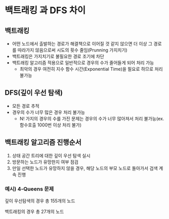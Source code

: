 # 백트래킹 과 DFS 차이

## 백트래킹

* 어떤 노드에서 출발하는 경로가 해결책으로 이어질 것 같지 않으면 더 이상 그 경로를 따라가지 않음으로써 시도의 횟수 줄임(Prunning 가지치기)
* 백트래킹은 가지치기로 불필요한 경로 조기에 차단
* 백트래킹 알고리즘 적용으로 일반적으로 경우의 수가 줄어들게 되어 처리 가능
  * 최악의 경우 여전히 지수 함수 시간(Exponential Time)을 필요로 하므로 처리 불가능



## DFS(깊이 우선 탐색)

* 모든 경로 추적
* 경우의 수가 너무 많은 경우 처리 불가능
  * N! 가지의 경우의 수를 가진 문제는 경우의 수가 너무 많아져서 처리 불가능(ex. 함수호출 1000번 이상 처리 불가)



## 백트래킹 알고리즘 진행순서

1. 상태 공간 트리에 대한 깊이 우선 탐색 실시
2. 방문하는 노드가 유망한지 여부 점검
3. 만일 선택한 노드가 유망하지 않을 경우, 해당 노드의 부모 노드로 돌아가서 검색 계속 진행



### 예시) 4-Queens 문제

깊이 우선탐색의 경우 총 155개의 노드

백트래킹의 경우 총 27개의 노드